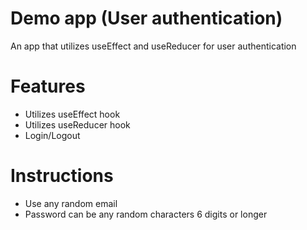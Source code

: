 # Demo app (User authentication)
An app that utilizes useEffect and useReducer for user authentication

# Features
- Utilizes useEffect hook
- Utilizes useReducer hook
- Login/Logout

# Instructions
- Use any random email 
- Password can be any random characters 6 digits or longer